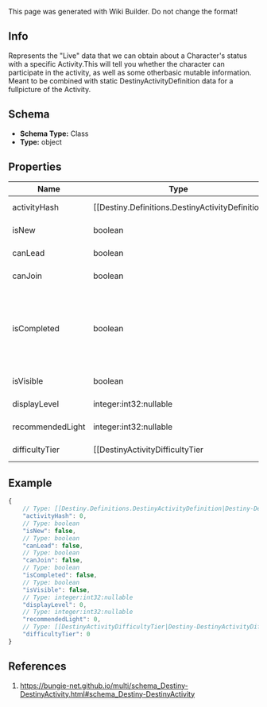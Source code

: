 <span class="wiki-builder">This page was generated with Wiki Builder. Do not change the format!</span>

## Info
Represents the &quot;Live&quot; data that we can obtain about a Character's status with a specific Activity.This will tell you whether the character can participate in the activity, as well as some otherbasic mutable information. Meant to be combined with static DestinyActivityDefinition data for a fullpicture of the Activity.

## Schema
* **Schema Type:** Class
* **Type:** object

## Properties
Name | Type | Description
---- | ---- | -----------
activityHash | [[Destiny.Definitions.DestinyActivityDefinition|Destiny-Definitions-DestinyActivityDefinition]]:integer:uint32 | The hash identifier of the Activity.  Use this to look up the DestinyActivityDefinition of the activity.
isNew | boolean | If true, then the activity should have a &quot;new&quot; indicator in the Director UI.
canLead | boolean | If true, the user is allowed to lead a Fireteam into this activity.
canJoin | boolean | If true, the user is allowed to join with another Fireteam in this activity.
isCompleted | boolean | If true, we both have the ability to know that the user has completed this activity andthey have completed it.  Unfortunately, we can't necessarily know this for all activities.  As such,this should probably only be used if you already know in advance which specific activities you wish to check.
isVisible | boolean | If true, the user should be able to see this activity.
displayLevel | integer:int32:nullable | The difficulty level of the activity, if applicable.
recommendedLight | integer:int32:nullable | The recommended light level for the activity, if applicable.
difficultyTier | [[DestinyActivityDifficultyTier|Destiny-DestinyActivityDifficultyTier]]:Enum | A DestinyActivityDifficultyTier enum value indicating the difficulty of the activity.

## Example
```javascript
{
    // Type: [[Destiny.Definitions.DestinyActivityDefinition|Destiny-Definitions-DestinyActivityDefinition]]:integer:uint32
    "activityHash": 0,
    // Type: boolean
    "isNew": false,
    // Type: boolean
    "canLead": false,
    // Type: boolean
    "canJoin": false,
    // Type: boolean
    "isCompleted": false,
    // Type: boolean
    "isVisible": false,
    // Type: integer:int32:nullable
    "displayLevel": 0,
    // Type: integer:int32:nullable
    "recommendedLight": 0,
    // Type: [[DestinyActivityDifficultyTier|Destiny-DestinyActivityDifficultyTier]]:Enum
    "difficultyTier": 0
}

```

## References
1. https://bungie-net.github.io/multi/schema_Destiny-DestinyActivity.html#schema_Destiny-DestinyActivity
